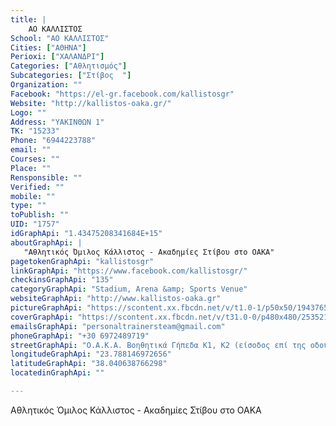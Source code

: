 ```yaml
---
title: |
    ΑΟ ΚΑΛΛΙΣΤΟΣ
School: "ΑΟ ΚΑΛΛΙΣΤΟΣ"
Cities: ["ΑΘΗΝΑ"]
Perioxi: ["ΧΑΛΑΝΔΡΙ"]
Categories: ["Αθλητισμός"]
Subcategories: ["Στίβος  "]
Organization: ""
Facebook: "https://el-gr.facebook.com/kallistosgr"
Website: "http://kallistos-oaka.gr/"
Logo: ""
Address: "ΥΑΚΙΝΘΩΝ 1"
TK: "15233"
Phone: "6944223788"
email: ""
Courses: ""
Place: ""
Rensponsible: ""
Verified: ""
mobile: ""
type: ""
toPublish: ""
UID: "1757"
idGraphApi: "1.43475208341684E+15"
aboutGraphApi: | 
   "Αθλητικός Όμιλος Κάλλιστος - Ακαδημίες Στίβου στο ΟΑΚΑ"
pagetokenGraphApi: "kallistosgr"
linkGraphApi: "https://www.facebook.com/kallistosgr/"
checkinsGraphApi: "135"
categoryGraphApi: "Stadium, Arena &amp; Sports Venue"
websiteGraphApi: "http://www.kallistos-oaka.gr"
pictureGraphApi: "https://scontent.xx.fbcdn.net/v/t1.0-1/p50x50/19437659_2325757287649647_764193652042550073_n.jpg?oh=11939e6d548a092454906984bc8e4ef1&amp;oe=5B02E66B"
coverGraphApi: "https://scontent.xx.fbcdn.net/v/t31.0-0/p480x480/25352196_2439971859561522_3670530587598379003_o.jpg?oh=c39ca7462ce71d9b84e62e5af6e8750c&amp;oe=5B4617FA"
emailsGraphApi: "personaltrainersteam@gmail.com"
phoneGraphApi: "+30 6972489719"
streetGraphApi: "Ο.Α.Κ.Α. Βοηθητικά Γήπεδα Κ1, Κ2 (είσοδος επί της οδού Αρτέμιδος)"
longitudeGraphApi: "23.788146972656"
latitudeGraphApi: "38.040638766298"
locatedinGraphApi: ""

---
```


Αθλητικός Όμιλος Κάλλιστος - Ακαδημίες Στίβου στο ΟΑΚΑ

